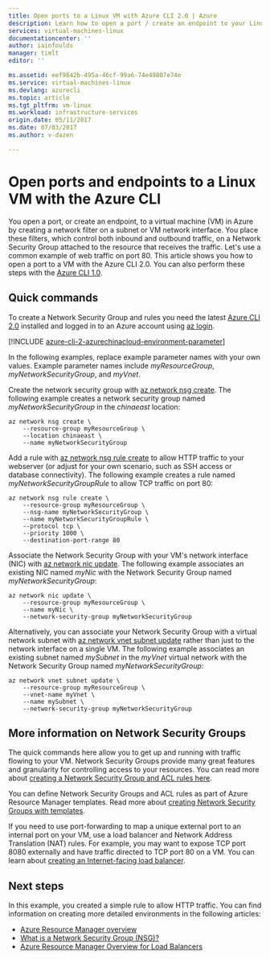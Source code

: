 ```yaml
---
title: Open ports to a Linux VM with Azure CLI 2.0 | Azure
description: Learn how to open a port / create an endpoint to your Linux VM using the Azure resource manager deployment model and the Azure CLI 2.0
services: virtual-machines-linux
documentationcenter: ''
author: iainfoulds
manager: timlt
editor: ''

ms.assetid: eef9842b-495a-46cf-99a6-74e49807e74e
ms.service: virtual-machines-linux
ms.devlang: azurecli
ms.topic: article
ms.tgt_pltfrm: vm-linux
ms.workload: infrastructure-services
origin.date: 05/11/2017
ms.date: 07/03/2017
ms.author: v-dazen

---
```

# Open ports and endpoints to a Linux VM with the Azure CLI
You open a port, or create an endpoint, to a virtual machine (VM) in Azure by creating a network filter on a subnet or VM network interface. You place these filters, which control both inbound and outbound traffic, on a Network Security Group attached to the resource that receives the traffic. Let's use a common example of web traffic on port 80. This article shows you how to open a port to a VM with the Azure CLI 2.0. You can also perform these steps with the [Azure CLI 1.0](nsg-quickstart-nodejs.md).

## Quick commands
To create a Network Security Group and rules you need the latest [Azure CLI 2.0](https://docs.microsoft.com/cli/azure/install-az-cli2) installed and logged in to an Azure account using [az login](https://docs.microsoft.com/cli/azure/#login).

[!INCLUDE [azure-cli-2-azurechinacloud-environment-parameter](../../../includes/azure-cli-2-azurechinacloud-environment-parameter.md)]

In the following examples, replace example parameter names with your own values. Example parameter names include *myResourceGroup*, *myNetworkSecurityGroup*, and *myVnet*.

Create the network security group with [az network nsg create](https://docs.microsoft.com/cli/azure/network/nsg#create). The following example creates a network security group named *myNetworkSecurityGroup* in the *chinaeast* location:

```azurecli
az network nsg create \
    --resource-group myResourceGroup \
    --location chinaeast \
    --name myNetworkSecurityGroup
```

Add a rule with [az network nsg rule create](https://docs.microsoft.com/cli/azure/network/nsg/rule#create) to allow HTTP traffic to your webserver (or adjust for your own scenario, such as SSH access or database connectivity). The following example creates a rule named *myNetworkSecurityGroupRule* to allow TCP traffic on port 80:

```azurecli
az network nsg rule create \
    --resource-group myResourceGroup \
    --nsg-name myNetworkSecurityGroup \
    --name myNetworkSecurityGroupRule \
    --protocol tcp \
    --priority 1000 \
    --destination-port-range 80
```

Associate the Network Security Group with your VM's network interface (NIC) with [az network nic update](https://docs.microsoft.com/cli/azure/network/nic#update). The following example associates an existing NIC named *myNic* with the Network Security Group named *myNetworkSecurityGroup*:

```azurecli
az network nic update \
    --resource-group myResourceGroup \
    --name myNic \
    --network-security-group myNetworkSecurityGroup
```

Alternatively, you can associate your Network Security Group with a virtual network subnet with [az network vnet subnet update](https://docs.microsoft.com/cli/azure/network/vnet/subnet#update) rather than just to the network interface on a single VM. The following example associates an existing subnet named *mySubnet* in the *myVnet* virtual network with the Network Security Group named *myNetworkSecurityGroup*:

```azurecli
az network vnet subnet update \
    --resource-group myResourceGroup \
    --vnet-name myVnet \
    --name mySubnet \
    --network-security-group myNetworkSecurityGroup
```

## More information on Network Security Groups
The quick commands here allow you to get up and running with traffic flowing to your VM. Network Security Groups provide many great features and granularity for controlling access to your resources. You can read more about [creating a Network Security Group and ACL rules here](../../virtual-network/virtual-networks-create-nsg-arm-cli.md).

You can define Network Security Groups and ACL rules as part of Azure Resource Manager templates. Read more about [creating Network Security Groups with templates](../../virtual-network/virtual-networks-create-nsg-arm-template.md).

If you need to use port-forwarding to map a unique external port to an internal port on your VM, use a load balancer and Network Address Translation (NAT) rules. For example, you may want to expose TCP port 8080 externally and have traffic directed to TCP port 80 on a VM. You can learn about [creating an Internet-facing load balancer](../../load-balancer/load-balancer-get-started-internet-arm-cli.md).

## Next steps
In this example, you created a simple rule to allow HTTP traffic. You can find information on creating more detailed environments in the following articles:

* [Azure Resource Manager overview](../../azure-resource-manager/resource-group-overview.md)
* [What is a Network Security Group (NSG)?](../../virtual-network/virtual-networks-nsg.md)
* [Azure Resource Manager Overview for Load Balancers](../../load-balancer/load-balancer-arm.md)
